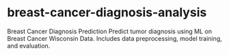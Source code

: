 # breast-cancer-diagnosis-analysis
Breast Cancer Diagnosis Prediction  Predict tumor diagnosis using ML on Breast Cancer Wisconsin Data. Includes data preprocessing, model training, and evaluation.
